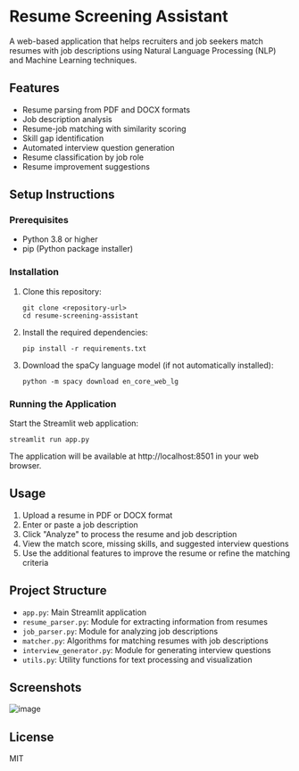 # Resume Screening Assistant

A web-based application that helps recruiters and job seekers match resumes with job descriptions using Natural Language Processing (NLP) and Machine Learning techniques.

## Features

- Resume parsing from PDF and DOCX formats
- Job description analysis
- Resume-job matching with similarity scoring
- Skill gap identification
- Automated interview question generation
- Resume classification by job role
- Resume improvement suggestions

## Setup Instructions

### Prerequisites

- Python 3.8 or higher
- pip (Python package installer)

### Installation

1. Clone this repository:
   ```
   git clone <repository-url>
   cd resume-screening-assistant
   ```

2. Install the required dependencies:
   ```
   pip install -r requirements.txt
   ```

3. Download the spaCy language model (if not automatically installed):
   ```
   python -m spacy download en_core_web_lg
   ```

### Running the Application

Start the Streamlit web application:
```
streamlit run app.py
```

The application will be available at http://localhost:8501 in your web browser.

## Usage

1. Upload a resume in PDF or DOCX format
2. Enter or paste a job description
3. Click "Analyze" to process the resume and job description
4. View the match score, missing skills, and suggested interview questions
5. Use the additional features to improve the resume or refine the matching criteria

## Project Structure

- `app.py`: Main Streamlit application
- `resume_parser.py`: Module for extracting information from resumes
- `job_parser.py`: Module for analyzing job descriptions
- `matcher.py`: Algorithms for matching resumes with job descriptions
- `interview_generator.py`: Module for generating interview questions
- `utils.py`: Utility functions for text processing and visualization
## Screenshots

![image](https://github.com/user-attachments/assets/dc7d985f-14e8-4905-b08b-1f6fa0df3775)

## License

MIT 
